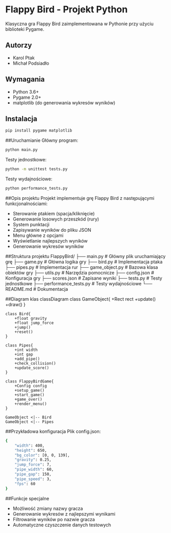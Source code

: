 # Flappy Bird - Projekt Python

Klasyczna gra Flappy Bird zaimplementowana w Pythonie przy użyciu biblioteki Pygame.

## Autorzy
- Karol Ptak
- Michał Podsiadło

## Wymagania
- Python 3.6+
- Pygame 2.0+
- matplotlib (do generowania wykresów wyników)

## Instalacja
```bash
pip install pygame matplotlib
```

##Uruchamianie
Główny program:
```bash
python main.py
```

Testy jednostkowe:
```bash
python -m unittest tests.py
```

Testy wydajnościowe:
```bash
python performance_tests.py
```

##Opis projektu
Projekt implementuje grę Flappy Bird z następującymi funkcjonalnościami:
- Sterowanie ptakiem (spacja/kliknięcie)
- Generowanie losowych przeszkód (rury)
- System punktacji
- Zapisywanie wyników do pliku JSON
- Menu główne z opcjami
- Wyświetlanie najlepszych wyników
- Generowanie wykresów wyników

##Struktura projektu
FlappyBird/
├── main.py            # Główny plik uruchamiający grę
├── game.py            # Główna logika gry
├── bird.py            # Implementacja ptaka
├── pipes.py           # Implementacja rur
├── game_object.py     # Bazowa klasa obiektów gry
├── utils.py           # Narzędzia pomocnicze
├── config.json        # Konfiguracja gry
├── scores.json        # Zapisane wyniki
├── tests.py           # Testy jednostkowe
├── performance_tests.py # Testy wydajnościowe
└── README.md          # Dokumentacja

##Diagram klas
classDiagram
    class GameObject{
        +Rect rect
        +update()
        +draw()
    }
    
    class Bird{
        +float gravity
        +float jump_force
        +jump()
        +reset()
    }
    
    class Pipes{
        +int width
        +int gap
        +add_pipe()
        +check_collision()
        +update_score()
    }
    
    class FlappyBirdGame{
        +Config config
        +setup_game()
        +start_game()
        +game_over()
        +render_menu()
    }
    
    GameObject <|-- Bird
    GameObject <|-- Pipes

##Przykładowa konfiguracja
Plik config.json:
```bash
{
    "width": 400,
    "height": 650,
    "bg_color": [0, 0, 139],
    "gravity": 0.25,
    "jump_force": 7,
    "pipe_width": 60,
    "pipe_gap": 150,
    "pipe_speed": 3,
    "fps": 60
}
```

##Funkcje specjalne
- Możliwość zmiany nazwy gracza
- Generowanie wykresów z najlepszymi wynikami
- Filtrowanie wyników po nazwie gracza
- Automatyczne czyszczenie danych testowych
